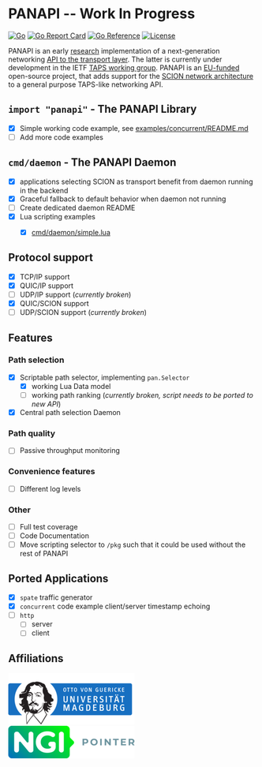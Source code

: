 # PANAPI -- Work In Progress

[![Go](https://github.com/netsys-lab/panapi/actions/workflows/go.yml/badge.svg)](https://github.com/netsys-lab/panapi/actions/workflows/go.yml)
[![Go Report Card](https://goreportcard.com/badge/github.com/netsys-lab/panapi)](https://goreportcard.com/report/github.com/netsys-lab/panapi) 
[![Go Reference](https://pkg.go.dev/badge/github.com/netsys-lab/panapi.svg)](https://pkg.go.dev/github.com/netsys-lab/panapi)
[![License](https://img.shields.io/badge/Lqicense-Apache%202.0-blue.svg)](https://github.com/netsys-lab/panapi/LICENSE)

PANAPI is an early [research](https://dl.acm.org/doi/10.1145/3472727.3472808) implementation of a next-generation networking [API to the transport layer](https://www.ietf.org/archive/id/draft-ietf-taps-interface-13.html). The latter is currently under development in the IETF [TAPS working group](https://datatracker.ietf.org/wg/taps/about/). PANAPI is an [EU-funded](https://pointer.ngi.eu/) open-source project, that adds support for the [SCION network architecture](https://scion-architecture.net/) to a general purpose TAPS-like networking API.

## `import "panapi"` - The PANAPI Library

* [x] Simple working code example, see [examples/concurrent/README.md](examples/concurrent/README.md)
* [ ] Add more code examples

## `cmd/daemon` - The PANAPI Daemon

* [x] applications selecting SCION as transport benefit from daemon running in the backend
* [x] Graceful fallback to default behavior when daemon not running
* [ ] Create dedicated daemon README
* [x] Lua scripting examples 
  * [x] [cmd/daemon/simple.lua](cmd/daemon/simple.lua)


## Protocol support

- [x] TCP/IP support
- [x] QUIC/IP support
- [ ] UDP/IP support (_currently broken_)
- [x] QUIC/SCION support
- [ ] UDP/SCION support (_currently broken_)

## Features

### Path selection

- [x] Scriptable path selector, implementing `pan.Selector`
  - [x] working Lua Data model
  - [ ] working path ranking (_currently broken, script needs to be ported to new API_)
- [x] Central path selection Daemon

### Path quality

- [ ] Passive throughput monitoring

### Convenience features
- [ ] Different log levels

### Other
- [ ] Full test coverage
- [ ] Code Documentation
- [ ] Move scripting selector to `/pkg` such that it could be used without the rest of PANAPI

## Ported Applications
- [x] `spate` traffic generator
- [x] `concurrent` code example client/server timestamp echoing
- [ ] `http`
  - [ ] server
  - [ ] client

## Affiliations

[![OVGU](assets/ovgu-small.png)](https://netsys.ovgu.de)
[![NGI Pointer](assets/NGI-Pointer-logo-small.png)](https://pointer.ngi.eu)

